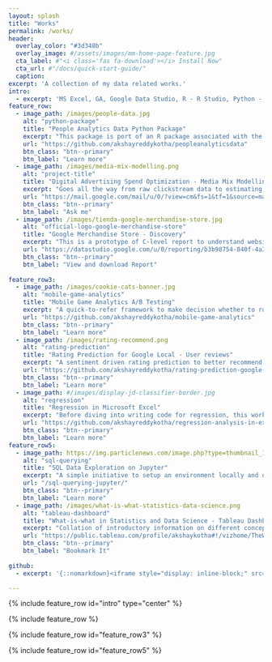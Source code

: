 ```yaml
---
layout: splash
title: "Works"
permalink: /works/
header:
  overlay_color: "#3d348b"
  overlay_image: #/assets/images/mm-home-page-feature.jpg
  cta_label: #"<i class='fas fa-download'></i> Install Now"
  cta_url: #"/docs/quick-start-guide/"
  caption:
excerpt: 'A collection of my data related works.'
intro: 
  - excerpt: 'MS Excel, GA, Google Data Studio, R - R Studio, Python - Jupyter, AWS SageMaker, Dataiku, Tableau, SQL'
feature_row:
  - image_path: /images/people-data.jpg
    alt: "python-package"
    title: "People Analytics Data Python Package"
    excerpt: "This package is port of an R package associated with the free online book Handbook of Regression Modeling in People Analytics"
    url: "https://github.com/akshayreddykotha/peopleanalyticsdata"
    btn_class: "btn--primary"
    btn_label: "Learn more"
  - image_path: /images/media-mix-modelling.png
    alt: "project-title"
    title: "Digital Advertising Spend Optimization - Media Mix Modelling"
    excerpt: "Goes all the way from raw clickstream data to estimating spend-to-sales effects at a million-dollar scale."
    url: "https://mail.google.com/mail/u/0/?view=cm&fs=1&tf=1&source=mailto&to=akotha@ucsd.edu"
    btn_class: "btn--primary"
    btn_label: "Ask me"
  - image_path: /images/tienda-google-merchandise-store.jpg
    alt: "official-logo-google-merchandise-store"
    title: "Google Merchandise Store - Discovery"
    excerpt: "This is a prototype of C-level report to understand website performace of a company. Here, it's Google Merchandise Store."
    url: "https://datastudio.google.com/u/0/reporting/b3b98754-840f-4a38-a87e-c6b13229f221/page/qmuIB"
    btn_class: "btn--primary"
    btn_label: "View and download Report"
  
feature_row3:
  - image_path: /images/cookie-cats-banner.jpg
    alt: "mobile-game-analytics"
    title: "Mobile Game Analytics A/B Testing"
    excerpt: "A quick-to-refer framework to make decision whether to run a test."
    url: "https://github.com/akshayreddykotha/mobile-game-analytics"
    btn_class: "btn--primary"
    btn_label: "Learn more"
  - image_path: /images/rating-recommend.png
    alt: "rating-prediction"
    title: "Rating Prediction for Google Local - User reviews"
    excerpt: "A sentiment driven rating prediction to better recommend places to visit for users."
    url: "https://github.com/akshayreddykotha/rating-prediction-google-local"
    btn_class: "btn--primary"
    btn_label: "Learn more"
  - image_path: #/images/display-jd-classifier-border.jpg
    alt: "regression"
    title: "Regression in Microsoft Excel"
    excerpt: "Before diving into writing code for regression, this work highlights the concepts and assumptions using Excel."
    url: "https://github.com/akshayreddykotha/regression-analysis-in-excel"
    btn_class: "btn--primary"
    btn_label: "Learn more"
feature_row5:
  - image_path: https://img.particlenews.com/image.php?type=thumbnail_1024x576&url=2xR9wr_0Nt3lCjk00
    alt: "sql-querying"
    title: "SQL Data Exploration on Jupyter"
    excerpt: "A simple initiative to setup an environment locally and query. You also have some basic clauses covered in the blog."
    url: "/sql-querying-jupyter/"
    btn_class: "btn--primary"
    btn_label: "Learn more"
  - image_path: /images/what-is-what-statistics-data-science.png
    alt: "tableau-dashboard"
    title: "What-is-what in Statistics and Data Science - Tableau Dashboard"
    excerpt: "Collation of introductory information on different concepts in statistics and data science."
    url: "https://public.tableau.com/profile/akshaykotha#!/vizhome/TheWhat-is-WhatofStatisticsandDataScience/Dashboard"
    btn_class: "btn--primary"
    btn_label: "Bookmark It"
    
github:
  - excerpt: '{::nomarkdown}<iframe style="display: inline-block;" src="https://ghbtns.com/github-btn.html?user=mmistakes&repo=minimal-mistakes&type=star&count=true&size=large" frameborder="0" scrolling="0" width="160px" height="30px"></iframe> <iframe style="display: inline-block;" src="https://ghbtns.com/github-btn.html?user=mmistakes&repo=minimal-mistakes&type=fork&count=true&size=large" frameborder="0" scrolling="0" width="158px" height="30px"></iframe>{:/nomarkdown}'

---
```


{% include feature_row id="intro" type="center" %}

{% include feature_row %}

<!-- {% include feature_row id="feature_row2" %}
 -->
{% include feature_row id="feature_row3" %}

<!-- {% include feature_row id="feature_row4" %}
 -->
{% include feature_row id="feature_row5" %}

<!-- {% include feature_row id="feature_row6" %}
 -->



